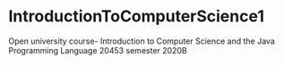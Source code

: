 # IntroductionToComputerScience1
Open university course- Introduction to Computer Science and the Java Programming Language 20453 semester 2020B
